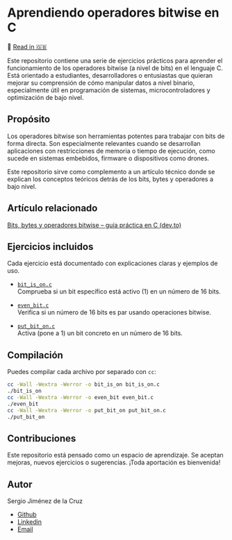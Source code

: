 # Aprendiendo operadores bitwise en C

🔗 [Read in 🇬🇧](./README.en.md)

Este repositorio contiene una serie de ejercicios prácticos para aprender el funcionamiento de los operadores bitwise (a nivel de bits) en el lenguaje C. Está orientado a estudiantes, desarrolladores o entusiastas que quieran mejorar su comprensión de cómo manipular datos a nivel binario, especialmente útil en programación de sistemas, microcontroladores y optimización de bajo nivel.

## Propósito

Los operadores bitwise son herramientas potentes para trabajar con bits de forma directa. Son especialmente relevantes cuando se desarrollan aplicaciones con restricciones de memoria o tiempo de ejecución, como sucede en sistemas embebidos, firmware o dispositivos como drones.

Este repositorio sirve como complemento a un artículo técnico donde se explican los conceptos teóricos detrás de los bits, bytes y operadores a bajo nivel.

## Artículo relacionado

[Bits, bytes y operadores bitwise – guía práctica en C (dev.to)](https://dev.to/djsurgeon/bits-bytes-y-los-operadores-bitwise-42m)

## Ejercicios incluidos

Cada ejercicio está documentado con explicaciones claras y ejemplos de uso.

- [`bit_is_on.c`](./bit_is_on.c)  
  Comprueba si un bit específico está activo (1) en un número de 16 bits.

- [`even_bit.c`](./even_bit.c)  
  Verifica si un número de 16 bits es par usando operaciones bitwise.

- [`put_bit_on.c`](./put_bit_on.c)  
  Activa (pone a 1) un bit concreto en un número de 16 bits.

## Compilación

Puedes compilar cada archivo por separado con `cc`:

```bash
cc -Wall -Wextra -Werror -o bit_is_on bit_is_on.c
./bit_is_on
cc -Wall -Wextra -Werror -o even_bit even_bit.c
./even_bit
cc -Wall -Wextra -Werror -o put_bit_on put_bit_on.c
./put_bit_on
```

## Contribuciones

Este repositorio está pensado como un espacio de aprendizaje. Se aceptan mejoras, nuevos ejercicios o sugerencias. ¡Toda aportación es bienvenida!

## Autor

Sergio Jiménez de la Cruz

- [Github](https://github.com/DjSurgeon)
- [Linkedin](https://www.linkedin.com/in/sergiojimenez42dev/)
- [Email](djsurgeon83@gmail.com)